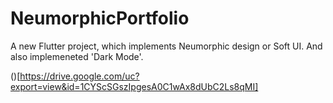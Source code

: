 # NeumorphicPortfolio

A new Flutter project, which implements Neumorphic design or Soft UI. And also implemeneted 'Dark Mode'.

()[https://drive.google.com/uc?export=view&id=1CYScSGszIpgesA0C1wAx8dUbC2Ls8qMI]
